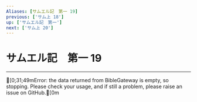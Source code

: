 ```yaml
---
Aliases: [サムエル記　第一 19]
previous: ['サム上 18']
up: ['サムエル記　第一']
next: ['サム上 20']
---
```

# サムエル記　第一 19

***
[0;31;49mError: the data returned from BibleGateway is empty, so stopping. Please check your usage, and if still a problem, please raise an issue on GitHub.[0m
